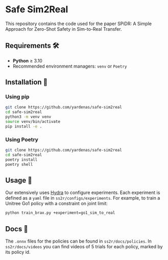 # Safe Sim2Real
This repository contains the code used for the paper SPiDR: A Simple Approach for Zero-Shot Safety in
Sim-to-Real Transfer.

## Requirements 🛠

- **Python** ≥ 3.10
- Recommended environment managers: `venv` or `Poetry`

## Installation 🧩

### Using pip

```bash
git clone https://github.com/yardenas/safe-sim2real
cd safe-sim2real
python3 -m venv venv
source venv/bin/activate
pip install -e .
````

### Using Poetry

```bash
git clone https://github.com/yardenas/safe-sim2real
cd safe-sim2real
poetry install
poetry shell
```

## Usage 🧪

Our extensively uses [Hydra](https://hydra.cc/) to configure experiments. Each experiment is defined as a `yaml` file in `ss2r/configs/experiments`. For example, to train a Unitree Go1 policy with a constraint on joint limit:

```bash
python train_brax.py +experiment=go1_sim_to_real
```
## Docs 📖
The `.onnx` files for the policies can be found in `ss2r/docs/policies`. In `ss2r/docs/videos` you can find videos of 5 trials for each policy, marked by its policy id.


<!-- ## Citation 🔗

If you find our repository useful in your work, please consider citing:

```bibtex
@inproceedings{your2025ptsd,
  title={PTSD: Provably Safe Transfer via Domain Randomization},
  author={Your Name and Collaborators},
  booktitle={Conference on Robot Learning (CoRL)},
  year={2025},
  url={https://openreview.net/forum?id=XXXX}
}
``` -->

<!-- ## Learn More 🔍

* **Project Webpage**: [https://yourpage.github.io/ptsd](https://yourpage.github.io/ptsd)
* **Paper**: \[arXiv/CoRL link here]
* **Contact**: For support or feedback, please open an issue or reach out via the webpage. -->

